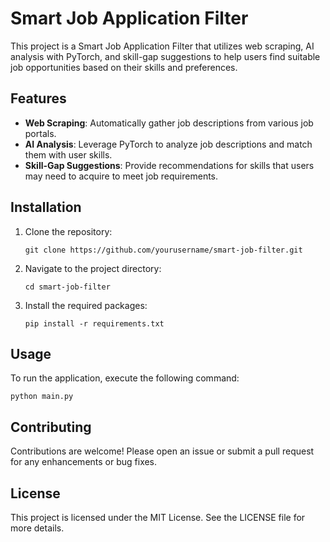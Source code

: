 # Smart Job Application Filter

This project is a Smart Job Application Filter that utilizes web scraping, AI analysis with PyTorch, and skill-gap suggestions to help users find suitable job opportunities based on their skills and preferences.

## Features

- **Web Scraping**: Automatically gather job descriptions from various job portals.
- **AI Analysis**: Leverage PyTorch to analyze job descriptions and match them with user skills.
- **Skill-Gap Suggestions**: Provide recommendations for skills that users may need to acquire to meet job requirements.

## Installation

1. Clone the repository:
   ```
   git clone https://github.com/yourusername/smart-job-filter.git
   ```
2. Navigate to the project directory:
   ```
   cd smart-job-filter
   ```
3. Install the required packages:
   ```
   pip install -r requirements.txt
   ```

## Usage

To run the application, execute the following command:
```
python main.py
```

## Contributing

Contributions are welcome! Please open an issue or submit a pull request for any enhancements or bug fixes.

## License

This project is licensed under the MIT License. See the LICENSE file for more details.